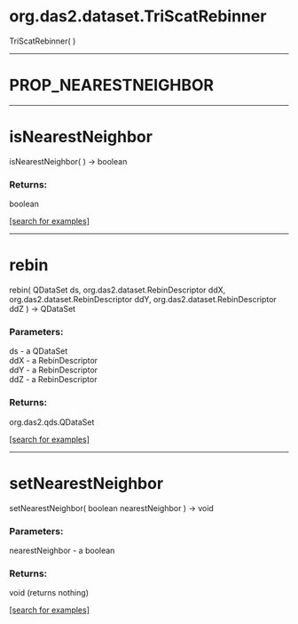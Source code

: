 # org.das2.dataset.TriScatRebinner
TriScatRebinner( )


***
<a name="PROP_NEARESTNEIGHBOR"></a>
# PROP_NEARESTNEIGHBOR



***
<a name="isNearestNeighbor"></a>
# isNearestNeighbor
isNearestNeighbor(  ) &rarr; boolean



### Returns:
boolean


<a href="https://github.com/autoplot/dev/search?q=isNearestNeighbor&unscoped_q=isNearestNeighbor">[search for examples]</a>

***
<a name="rebin"></a>
# rebin
rebin( QDataSet ds, org.das2.dataset.RebinDescriptor ddX, org.das2.dataset.RebinDescriptor ddY, org.das2.dataset.RebinDescriptor ddZ ) &rarr; QDataSet



### Parameters:
ds - a QDataSet
<br>ddX - a RebinDescriptor
<br>ddY - a RebinDescriptor
<br>ddZ - a RebinDescriptor

### Returns:
org.das2.qds.QDataSet


<a href="https://github.com/autoplot/dev/search?q=rebin&unscoped_q=rebin">[search for examples]</a>

***
<a name="setNearestNeighbor"></a>
# setNearestNeighbor
setNearestNeighbor( boolean nearestNeighbor ) &rarr; void



### Parameters:
nearestNeighbor - a boolean

### Returns:
void (returns nothing)


<a href="https://github.com/autoplot/dev/search?q=setNearestNeighbor&unscoped_q=setNearestNeighbor">[search for examples]</a>

